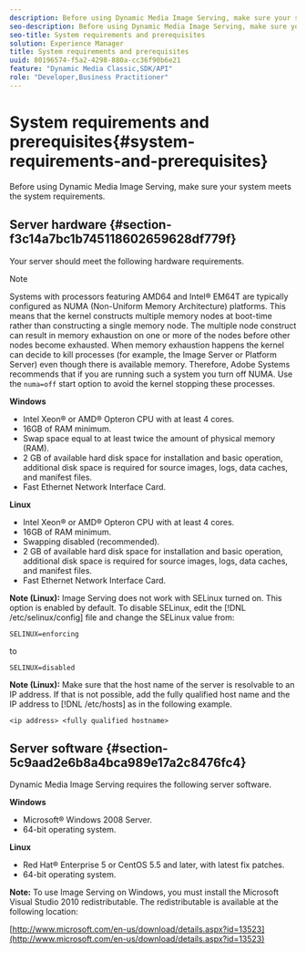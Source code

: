 ```yaml
---
description: Before using Dynamic Media Image Serving, make sure your system meets the system requirements.
seo-description: Before using Dynamic Media Image Serving, make sure your system meets the system requirements.
seo-title: System requirements and prerequisites
solution: Experience Manager
title: System requirements and prerequisites
uuid: 80196574-f5a2-4298-880a-cc36f90b6e21
feature: "Dynamic Media Classic,SDK/API"
role: "Developer,Business Practitioner"
---
```


# System requirements and prerequisites{#system-requirements-and-prerequisites}

Before using Dynamic Media Image Serving, make sure your system meets the system requirements.

## Server hardware {#section-f3c14a7bc1b745118602659628df779f}

Your server should meet the following hardware requirements.

>[!NOTE]
>
>Systems with processors featuring AMD64 and Intel® EM64T are typically configured as NUMA (Non-Uniform Memory Architecture) platforms. This means that the kernel constructs multiple memory nodes at boot-time rather than constructing a single memory node. The multiple node construct can result in memory exhaustion on one or more of the nodes before other nodes become exhausted. When memory exhaustion happens the kernel can decide to kill processes (for example, the Image Server or Platform Server) even though there is available memory. Therefore, Adobe Systems recommends that if you are running such a system you turn off NUMA. Use the `numa=off` start option to avoid the kernel stopping these processes.

**Windows**

* Intel Xeon® or AMD® Opteron CPU with at least 4 cores. 
* 16GB of RAM minimum. 
* Swap space equal to at least twice the amount of physical memory (RAM). 
* 2 GB of available hard disk space for installation and basic operation, additional disk space is required for source images, logs, data caches, and manifest files. 
* Fast Ethernet Network Interface Card.

**Linux**

* Intel Xeon® or AMD® Opteron CPU with at least 4 cores. 
* 16GB of RAM minimum. 
* Swapping disabled (recommended). 
* 2 GB of available hard disk space for installation and basic operation, additional disk space is required for source images, logs, data caches, and manifest files. 
* Fast Ethernet Network Interface Card.

**Note (Linux):** Image Serving does not work with SELinux turned on. This option is enabled by default. To disable SELinux, edit the [!DNL /etc/selinux/config] file and change the SELinux value from:

`SELINUX=enforcing`

to

`SELINUX=disabled`

**Note (Linux):** Make sure that the host name of the server is resolvable to an IP address. If that is not possible, add the fully qualified host name and the IP address to [!DNL /etc/hosts] as in the following example.

`<ip address> <fully qualified hostname>`

## Server software {#section-5c9aad2e6b8a4bca989e17a2c8476fc4}

Dynamic Media Image Serving requires the following server software.

**Windows**

* Microsoft® Windows 2008 Server. 
* 64-bit operating system.

**Linux**

* Red Hat® Enterprise 5 or CentOS 5.5 and later, with latest fix patches. 
* 64-bit operating system.

**Note:** To use Image Serving on Windows, you must install the Microsoft Visual Studio 2010 redistributable. The redistributable is available at the following location:

[http://www.microsoft.com/en-us/download/details.aspx?id=13523](http://www.microsoft.com/en-us/download/details.aspx?id=13523)

